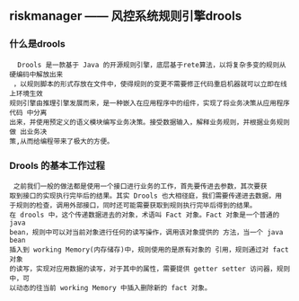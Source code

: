 ## riskmanager —— 风控系统规则引擎drools
### 什么是drools
      Drools 是一款基于 Java 的开源规则引擎，底层基于rete算法，以将复杂多变的规则从硬编码中解放出来
     ，以规则脚本的形式存放在文件中，使得规则的变更不需要修正代码重启机器就可以立即在线上环境生效
    规则引擎由推理引擎发展而来，是一种嵌入在应用程序中的组件，实现了将业务决策从应用程序代码 中分离
    出来，并使用预定义的语义模块编写业务决策。接受数据输入，解释业务规则，并根据业务规则做 出业务决
    策,从而给编程带来了极大的方便。
    
### Drools 的基本工作过程
     之前我们一般的做法都是使用一个接口进行业务的工作，首先要传进去参数，其次要获
    取到接口的实现执行完毕后的结果。其实 Drools 也大相径庭，我们需要传递进去数据，用
    于规则的检查，调用外部接口，同时还可能需要获取到规则执行完毕后得到的结果。
    在 drools 中，这个传递数据进去的对象，术语叫 Fact 对象。Fact 对象是一个普通的 java
    bean，规则中可以对当前对象进行任何的读写操作，调用该对象提供的 方法，当一个 java bean 
    插入到 working Memory(内存储存)中，规则使用的是原有对象的 引用，规则通过对 fact 对象
    的读写，实现对应用数据的读写，对于其中的属性，需要提供 getter setter 访问器，规则中，可
    以动态的往当前 working Memory 中插入删除新的 fact 对象。
 

